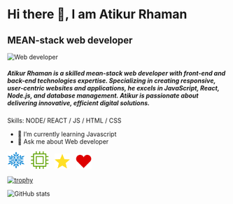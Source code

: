 # Hi there 👋, I am Atikur Rhaman
## MEAN-stack web developer 
![Web developer](https://pbs.twimg.com/profile_banners/1766354069726334977/1725133039/1500x500)                                                            

  
##### Atikur Rhaman is a skilled mean-stack web developer with front-end and back-end technologies expertise. Specializing in creating responsive, user-centric websites and applications, he excels in JavaScript, React, Node.js, and database management. Atikur is passionate about delivering innovative, efficient digital solutions.

Skills: NODE/ REACT / JS / HTML / CSS

- 🌱 I’m currently learning Javascript 
- 💬 Ask me about Web developer 



<a href='https://archiveprogram.github.com/'><img src='https://raw.githubusercontent.com/acervenky/animated-github-badges/master/assets/acbadge.gif' width='40' height='40'></a> <a href='https://docs.github.com/en/developers'><img src='https://raw.githubusercontent.com/acervenky/animated-github-badges/master/assets/devbadge.gif' width='40' height='40'></a> <a href='https://stars.github.com/'><img src='https://raw.githubusercontent.com/acervenky/animated-github-badges/master/assets/starbadge.gif' width='35' height='35'></a> <a href='https://docs.github.com/en/github/supporting-the-open-source-community-with-github-sponsors'><img src='https://raw.githubusercontent.com/acervenky/animated-github-badges/master/assets/sponsorbadge.gif' width='35' height='35'></a> 

[![trophy](https://github-profile-trophy.vercel.app/?username=atikur9019)](https://github.com/ryo-ma/github-profile-trophy)

![GitHub stats](https://github-readme-stats.vercel.app/api?username=atikur9019&show_icons=true)  

